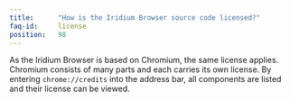 ```yaml
---
title:		"How is the Iridium Browser source code licensed?"
faq-id:		license
position:	98
---
```

As the Iridium Browser is based on Chromium, the same license applies. Chromium consists of many parts and each carries its own license. By entering ```chrome://credits``` into the address bar, all components are listed and their license can be viewed.